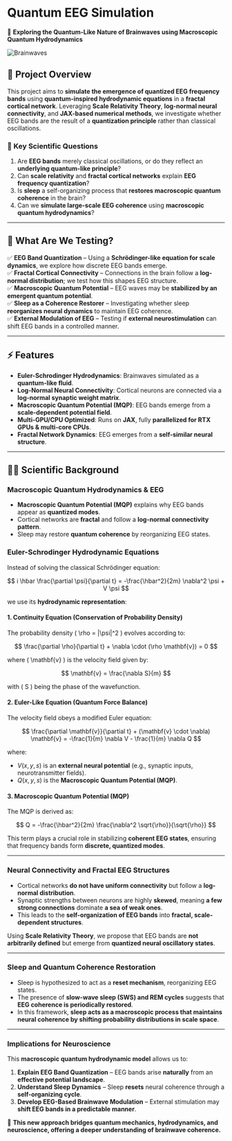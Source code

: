 # **Quantum EEG Simulation**
🚀 **Exploring the Quantum-Like Nature of Brainwaves using Macroscopic Quantum Hydrodynamics**

![Brainwaves](https://upload.wikimedia.org/wikipedia/commons/8/8c/EEG_waves.png)

## **📌 Project Overview**
This project aims to **simulate the emergence of quantized EEG frequency bands** using **quantum-inspired hydrodynamic equations** in a **fractal cortical network**. Leveraging **Scale Relativity Theory**, **log-normal neural connectivity**, and **JAX-based numerical methods**, we investigate whether EEG bands are the result of a **quantization principle** rather than classical oscillations.

### **🔬 Key Scientific Questions**
1. Are **EEG bands** merely classical oscillations, or do they reflect an **underlying quantum-like principle**?
2. Can **scale relativity** and **fractal cortical networks** explain **EEG frequency quantization**?
3. Is **sleep** a self-organizing process that **restores macroscopic quantum coherence** in the brain?
4. Can we **simulate large-scale EEG coherence** using **macroscopic quantum hydrodynamics**?

---

## **🧠 What Are We Testing?**
✅ **EEG Band Quantization** – Using a **Schrödinger-like equation for scale dynamics**, we explore how discrete EEG bands emerge.  
✅ **Fractal Cortical Connectivity** – Connections in the brain follow a **log-normal distribution**; we test how this shapes EEG structure.  
✅ **Macroscopic Quantum Potential** – EEG waves may be **stabilized by an emergent quantum potential**.  
✅ **Sleep as a Coherence Restorer** – Investigating whether sleep **reorganizes neural dynamics** to maintain EEG coherence.  
✅ **External Modulation of EEG** – Testing if **external neurostimulation** can shift EEG bands in a controlled manner.

---

## **⚡ Features**
- **Euler-Schrodinger Hydrodynamics**: Brainwaves simulated as a **quantum-like fluid**.
- **Log-Normal Neural Connectivity**: Cortical neurons are connected via a **log-normal synaptic weight matrix**.
- **Macroscopic Quantum Potential (MQP)**: EEG bands emerge from a **scale-dependent potential field**.
- **Multi-GPU/CPU Optimized**: Runs on **JAX**, fully **parallelized for RTX GPUs & multi-core CPUs**.
- **Fractal Network Dynamics**: EEG emerges from a **self-similar neural structure**.

---

## **🧑‍🔬 Scientific Background**
### **Macroscopic Quantum Hydrodynamics & EEG**
- **Macroscopic Quantum Potential (MQP)** explains why EEG bands appear as **quantized modes**.
- Cortical networks are **fractal** and follow a **log-normal connectivity pattern**.
- Sleep may restore **quantum coherence** by reorganizing EEG states.

### **Euler-Schrodinger Hydrodynamic Equations**
Instead of solving the classical Schrödinger equation:

$$
i \hbar \frac{\partial \psi}{\partial t} = -\frac{\hbar^2}{2m} \nabla^2 \psi + V \psi
$$

we use its **hydrodynamic representation**:

#### **1. Continuity Equation (Conservation of Probability Density)**
The probability density \( \rho = |\psi|^2 \) evolves according to:

$$
\frac{\partial \rho}{\partial t} + \nabla \cdot (\rho \mathbf{v}) = 0
$$

where \( \mathbf{v} \) is the velocity field given by:

$$
\mathbf{v} = \frac{\nabla S}{m}
$$

with \( S \) being the phase of the wavefunction.

#### **2. Euler-Like Equation (Quantum Force Balance)**
The velocity field obeys a modified Euler equation:

$$
\frac{\partial \mathbf{v}}{\partial t} + (\mathbf{v} \cdot \nabla) \mathbf{v} = -\frac{1}{m} \nabla V - \frac{1}{m} \nabla Q
$$

where:
- $V(x, y, s)$ is an **external neural potential** (e.g., synaptic inputs, neurotransmitter fields).
- $Q(x, y, s)$ is the **Macroscopic Quantum Potential (MQP)**.

#### **3. Macroscopic Quantum Potential (MQP)**
The MQP is derived as:

$$
Q = -\frac{\hbar^2}{2m} \frac{\nabla^2 \sqrt{\rho}}{\sqrt{\rho}}
$$

This term plays a crucial role in stabilizing **coherent EEG states**, ensuring that frequency bands form **discrete, quantized modes**.

---

### **Neural Connectivity and Fractal EEG Structures**
- Cortical networks **do not have uniform connectivity** but follow a **log-normal distribution**.
- Synaptic strengths between neurons are highly **skewed**, meaning **a few strong connections** dominate **a sea of weak ones**.
- This leads to the **self-organization of EEG bands** into **fractal, scale-dependent structures**.

Using **Scale Relativity Theory**, we propose that EEG bands are **not arbitrarily defined** but emerge from **quantized neural oscillatory states**.

---

### **Sleep and Quantum Coherence Restoration**
- Sleep is hypothesized to act as a **reset mechanism**, reorganizing EEG states.
- The presence of **slow-wave sleep (SWS) and REM cycles** suggests that **EEG coherence is periodically restored**.
- In this framework, **sleep acts as a macroscopic process that maintains neural coherence by shifting probability distributions in scale space**.

---

### **Implications for Neuroscience**
This **macroscopic quantum hydrodynamic model** allows us to:
1. **Explain EEG Band Quantization** – EEG bands arise **naturally** from an **effective potential landscape**.
2. **Understand Sleep Dynamics** – Sleep **resets** neural coherence through a **self-organizing cycle**.
3. **Develop EEG-Based Brainwave Modulation** – External stimulation may **shift EEG bands in a predictable manner**.

🚀 **This new approach bridges quantum mechanics, hydrodynamics, and neuroscience, offering a deeper understanding of brainwave coherence.**
